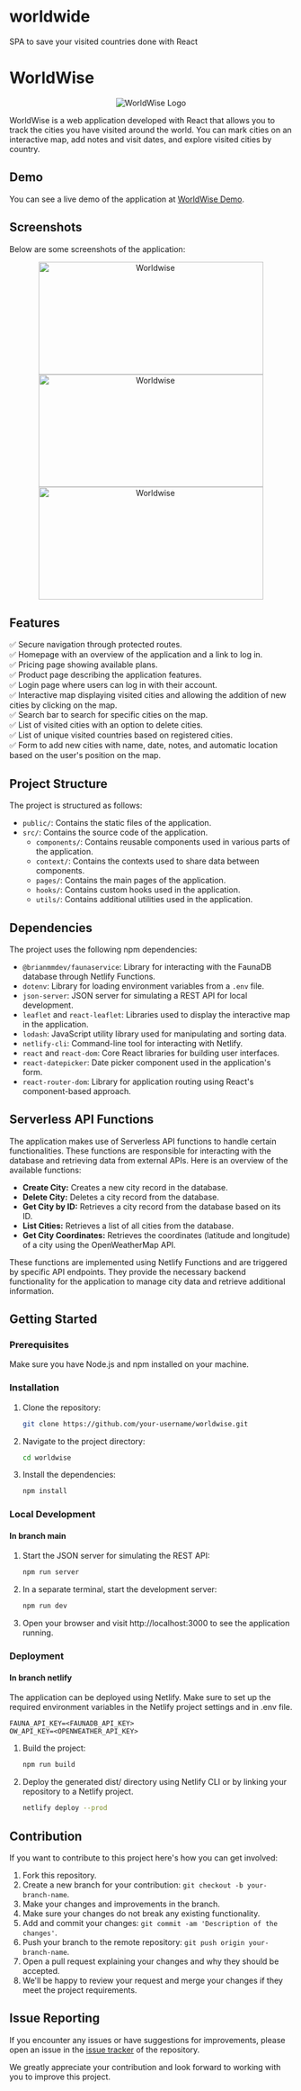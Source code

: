 # worldwide
SPA to save your visited countries done with React
# WorldWise

<p align="center">
  <img src="https://github.com/JoseAlbDR/worldwide/blob/main/public/logo.png" alt="WorldWise Logo">
</p>

WorldWise is a web application developed with React that allows you to track the cities you have visited around the world. You can mark cities on an interactive map, add notes and visit dates, and explore visited cities by country.

## Demo

You can see a live demo of the application at [WorldWise Demo](https://worldwise-demo.com](https://worldwise.jadelgadorobles.com/)).

## Screenshots

Below are some screenshots of the application:

<p align="center">
  <img src="https://github.com/JoseAlbDR/worldwide/blob/netlify/public/WorldWise.PNG" alt="Worldwise" width="400" height="200">
  <img src="https://github.com/JoseAlbDR/worldwide/blob/netlify/public/WorldWise2.PNG" alt="Worldwise" width="400" height="200">
  <img src="https://github.com/JoseAlbDR/worldwide/blob/netlify/public/WorldWise3.PNG" alt="Worldwise" width="400" height="200">
</p>

## Features

✅ Secure navigation through protected routes.  
✅ Homepage with an overview of the application and a link to log in.  
✅ Pricing page showing available plans.  
✅ Product page describing the application features.  
✅ Login page where users can log in with their account.  
✅ Interactive map displaying visited cities and allowing the addition of new cities by clicking on the map.  
✅ Search bar to search for specific cities on the map.  
✅ List of visited cities with an option to delete cities.  
✅ List of unique visited countries based on registered cities.  
✅ Form to add new cities with name, date, notes, and automatic location based on the user's position on the map.

## Project Structure

The project is structured as follows:

- `public/`: Contains the static files of the application.
- `src/`: Contains the source code of the application.
  - `components/`: Contains reusable components used in various parts of the application.
  - `context/`: Contains the contexts used to share data between components.
  - `pages/`: Contains the main pages of the application.
  - `hooks/`: Contains custom hooks used in the application.
  - `utils/`: Contains additional utilities used in the application.

## Dependencies

The project uses the following npm dependencies:

- `@brianmmdev/faunaservice`: Library for interacting with the FaunaDB database through Netlify Functions.
- `dotenv`: Library for loading environment variables from a `.env` file.
- `json-server`: JSON server for simulating a REST API for local development.
- `leaflet` and `react-leaflet`: Libraries used to display the interactive map in the application.
- `lodash`: JavaScript utility library used for manipulating and sorting data.
- `netlify-cli`: Command-line tool for interacting with Netlify.
- `react` and `react-dom`: Core React libraries for building user interfaces.
- `react-datepicker`: Date picker component used in the application's form.
- `react-router-dom`: Library for application routing using React's component-based approach.

## Serverless API Functions

The application makes use of Serverless API functions to handle certain functionalities. These functions are responsible for interacting with the database and retrieving data from external APIs. Here is an overview of the available functions:

- **Create City:** Creates a new city record in the database.
- **Delete City:** Deletes a city record from the database.
- **Get City by ID:** Retrieves a city record from the database based on its ID.
- **List Cities:** Retrieves a list of all cities from the database.
- **Get City Coordinates:** Retrieves the coordinates (latitude and longitude) of a city using the OpenWeatherMap API.

These functions are implemented using Netlify Functions and are triggered by specific API endpoints. They provide the necessary backend functionality for the application to manage city data and retrieve additional information.

## Getting Started

### Prerequisites

Make sure you have Node.js and npm installed on your machine.

### Installation

1. Clone the repository:

   ```bash
   git clone https://github.com/your-username/worldwise.git

2. Navigate to the project directory:

   ```bash
   cd worldwise

3. Install the dependencies:

    ```bash
    npm install

### Local Development

#### In branch main

1. Start the JSON server for simulating the REST API:

    ```bash
    npm run server

2. In a separate terminal, start the development server:

    ```bash
    npm run dev

3. Open your browser and visit http://localhost:3000 to see the application running.


### Deployment

#### In branch netlify

The application can be deployed using Netlify. Make sure to set up the required environment variables in the Netlify project settings and in .env file.

    FAUNA_API_KEY=<FAUNADB_API_KEY>
    OW_API_KEY=<OPENWEATHER_API_KEY>

1. Build the project:

    ```bash
    npm run build

2. Deploy the generated dist/ directory using Netlify CLI or by linking your repository to a Netlify project.

    ```bash
    netlify deploy --prod

## Contribution

If you want to contribute to this project here's how you can get involved:

1. Fork this repository.
2. Create a new branch for your contribution: `git checkout -b your-branch-name`.
3. Make your changes and improvements in the branch.
4. Make sure your changes do not break any existing functionality.
5. Add and commit your changes: `git commit -am 'Description of the changes'`.
6. Push your branch to the remote repository: `git push origin your-branch-name`.
7. Open a pull request explaining your changes and why they should be accepted.
8. We'll be happy to review your request and merge your changes if they meet the project requirements.


## Issue Reporting

If you encounter any issues or have suggestions for improvements, please open an issue in the [issue tracker](https://github.com/JoseAlbDR/worldwide/issues) of the repository.

We greatly appreciate your contribution and look forward to working with you to improve this project.



